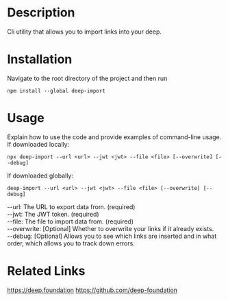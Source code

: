# Description
Cli utility that allows you to import links into your deep.

# Installation
Navigate to the root directory of the project and then run

```shell
npm install --global deep-import
```

# Usage
Explain how to use the code and provide examples of command-line usage.
If downloaded locally:
```shell
npx deep-import --url <url> --jwt <jwt> --file <file> [--overwrite] [--debug]
```
If downloaded globally:
```shell
deep-import --url <url> --jwt <jwt> --file <file> [--overwrite] [--debug]
```

--url: The URL to export data from. (required)  
--jwt: The JWT token. (required)  
--file: The file to import data from. (required)  
--overwrite: [Optional] Whether to overwrite your links if it already exists.  
--debug: [Optional] Allows you to see which links are inserted and in what order, which allows you to track down errors.

# Related Links
https://deep.foundation
https://github.com/deep-foundation